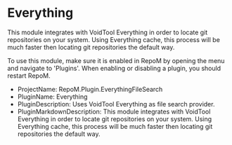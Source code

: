 # Everything

This module integrates with VoidTool Everything in order to locate git repositories on your system. Using Everything cache, this process will be much faster then locating git repositories the default way.

To use this module, make sure it is enabled in RepoM by opening the menu and navigate to 'Plugins'. When enabling or disabling a plugin, you should restart RepoM.

- ProjectName: RepoM.Plugin.EverythingFileSearch
- PluginName: Everything
- PluginDescription: Uses VoidTool Everything as file search provider.
- PluginMarkdownDescription: This module integrates with VoidTool Everything in order to locate git repositories on your system. Using Everything cache, this process will be much faster then locating git repositories the default way.

